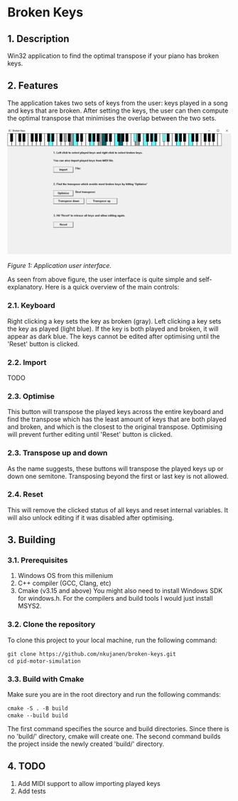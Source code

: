 # Broken Keys

## 1. Description
Win32 application to find the optimal transpose if your piano has broken keys.

## 2. Features
The application takes two sets of keys from the user: keys played in a song and keys that are broken. After setting the keys, the user can then compute the optimal transpose that minimises the overlap between the two sets.

   <img src="doc//img/gui_screenshot.png" width="600" />
    <p><em>Figure 1: Application user interface.</em></p>

As seen from above figure, the user interface is quite simple and self-explanatory. Here is a quick overview of the main controls:

### 2.1. Keyboard
Right clicking a key sets the key as broken (gray). Left clicking a key sets the key as played (light blue). If the key is both played and broken, it will appear as dark blue. The keys cannot be edited after optimising until the 'Reset' button is clicked.

### 2.2. Import
TODO

### 2.3. Optimise
This button will transpose the played keys across the entire keyboard and find the transpose which has the least amount of keys that are both played and broken, and which is the closest to the original transpose. Optimising will prevent further editing until 'Reset' button is clicked.

### 2.3. Transpose up and down
As the name suggests, these buttons will transpose the played keys up or down one semitone. Transposing beyond the first or last key is not allowed.

### 2.4. Reset
This will remove the clicked status of all keys and reset internal variables. It will also unlock editing if it was disabled after optimising.

## 3. Building

### 3.1. Prerequisites 
1. Windows OS from this millenium
2. C++ compiler (GCC, Clang, etc)
3. Cmake (v3.15 and above)
You might also need to install Windows SDK for windows.h. For the compilers and build tools I would just install MSYS2.

### 3.2. Clone the repository
To clone this project to your local machine, run the following command:
```
git clone https://github.com/nkujanen/broken-keys.git
cd pid-motor-simulation
```

### 3.3. Build with Cmake
Make sure you are in the root directory and run the following commands:
```
cmake -S . -B build
cmake --build build
```

The first command specifies the source and build directories. Since there is no 'build/' directory, cmake will create one. The second command builds the project inside the newly created 'build/' directory.

## 4. TODO

1. Add MIDI support to allow importing played keys
2. Add tests